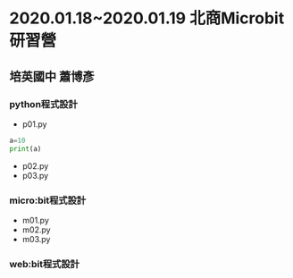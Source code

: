 # 2020.01.18~2020.01.19 北商Microbit研習營
## 培英國中 蕭博彥
### python程式設計
- p01.py
```python
a=10
print(a)
```
- p02.py
- p03.py
### micro:bit程式設計
- m01.py
- m02.py
- m03.py
### web:bit程式設計

